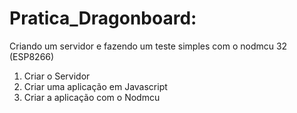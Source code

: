 # Pratica_Dragonboard:
Criando um servidor e fazendo um teste simples com o nodmcu 32 (ESP8266)

1. Criar o Servidor
2. Criar uma aplicação em Javascript
3. Criar a aplicação com o Nodmcu
